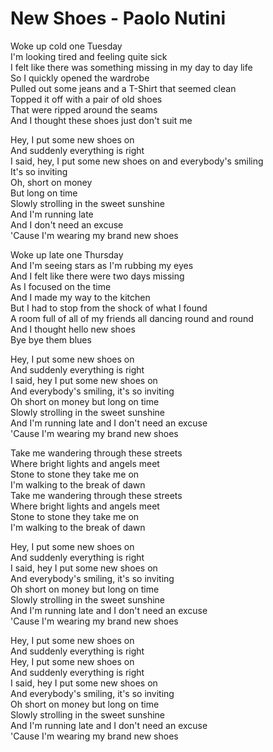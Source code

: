 # New Shoes - Paolo Nutini

Woke up cold one Tuesday\
I'm looking tired and feeling quite sick\
I felt like there was something missing in my day to day life\
So I quickly opened the wardrobe\
Pulled out some jeans and a T-Shirt that seemed clean\
Topped it off with a pair of old shoes\
That were ripped around the seams\
And I thought these shoes just don't suit me

Hey, I put some new shoes on\
And suddenly everything is right\
I said, hey, I put some new shoes on and everybody's smiling\
It's so inviting\
Oh, short on money\
But long on time\
Slowly strolling in the sweet sunshine\
And I'm running late\
And I don't need an excuse\
'Cause I'm wearing my brand new shoes

Woke up late one Thursday\
And I'm seeing stars as I'm rubbing my eyes\
And I felt like there were two days missing\
As I focused on the time\
And I made my way to the kitchen\
But I had to stop from the shock of what I found\
A room full of all of my friends all dancing round and round\
And I thought hello new shoes\
Bye bye them blues

Hey, I put some new shoes on\
And suddenly everything is right\
I said, hey I put some new shoes on\
And everybody's smiling, it's so inviting\
Oh short on money but long on time\
Slowly strolling in the sweet sunshine\
And I'm running late and I don't need an excuse\
'Cause I'm wearing my brand new shoes

Take me wandering through these streets\
Where bright lights and angels meet\
Stone to stone they take me on\
I'm walking to the break of dawn\
Take me wandering through these streets\
Where bright lights and angels meet\
Stone to stone they take me on\
I'm walking to the break of dawn

Hey, I put some new shoes on\
And suddenly everything is right\
I said, hey I put some new shoes on\
And everybody's smiling, it's so inviting\
Oh short on money but long on time\
Slowly strolling in the sweet sunshine\
And I'm running late and I don't need an excuse\
'Cause I'm wearing my brand new shoes

Hey, I put some new shoes on\
And suddenly everything is right\
Hey, I put some new shoes on\
And suddenly everything is right\
I said, hey I put some new shoes on\
And everybody's smiling, it's so inviting\
Oh short on money but long on time\
Slowly strolling in the sweet sunshine\
And I'm running late and I don't need an excuse\
'Cause I'm wearing my brand new shoes